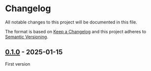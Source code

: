 # Changelog
All notable changes to this project will be documented in this file.

The format is based on [Keep a Changelog](https://keepachangelog.com/)
and this project adheres to [Semantic Versioning](https://semver.org/).

## [0.1.0] - 2025-01-15
First version

[0.1.0]: https://github.com/oscarotero/cms-lume-adapter/releases/tag/v0.1.0

